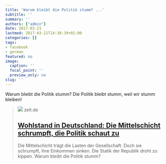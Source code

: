 ```yaml
---
title: 'Warum bleibt die Politik stumm? ...'
subtitle: ''
summary: ''
authors: ["admin"]
date: 2017-03-21
lastmod: 2017-03-21T14:38:39+01:00
categories: []
tags:
- facebook
- german
featured: no
image:
  caption: ''
  focal_point: ''
  preview_only: no
slug: ''
---
```

Warum bleibt die Politik stumm? Die Politik bleibt stumm, weil wir stumm bleiben!
> [![](https://img.zeit.de/administratives/sharing/fallback-image/wide__1300x731)](http://www.zeit.de/wirtschaft/2017-03/wohlstand-deutschland-mittelschicht-abstieg-sozialsystem-loehne/komplettansicht)
> zeit.de
> ## [Wohlstand in Deutschland: Die Mittelschicht schrumpft, die Politik schaut zu](http://www.zeit.de/wirtschaft/2017-03/wohlstand-deutschland-mittelschicht-abstieg-sozialsystem-loehne/komplettansicht)
>
>Die Mittelschicht trägt die Lasten der Gesellschaft. Doch sie schrumpft, ihre Einkommen sinken. Die Statik der Republik droht zu kippen. Warum bleibt die Politik stumm?


